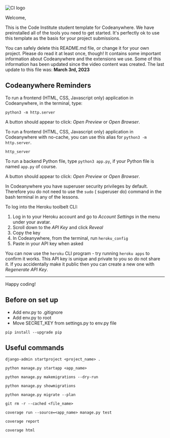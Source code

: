![CI logo](https://codeinstitute.s3.amazonaws.com/fullstack/ci_logo_small.png)

Welcome,

This is the Code Institute student template for Codeanywhere. We have preinstalled all of the tools you need to get
started. It's perfectly ok to use this template as the basis for your project submissions.

You can safely delete this README.md file, or change it for your own project. Please do read it at least once, though!
It contains some important information about Codeanywhere and the extensions we use. Some of this information has been
updated since the video content was created. The last update to this file was: **March 3rd, 2023**

## Codeanywhere Reminders

To run a frontend (HTML, CSS, Javascript only) application in Codeanywhere, in the terminal, type:

`python3 -m http.server`

A button should appear to click: _Open Preview_ or _Open Browser_.

To run a frontend (HTML, CSS, Javascript only) application in Codeanywhere with no-cache, you can use this alias
for `python3 -m http.server`.

`http_server`

To run a backend Python file, type `python3 app.py`, if your Python file is named `app.py` of course.

A button should appear to click: _Open Preview_ or _Open Browser_.

In Codeanywhere you have superuser security privileges by default. Therefore you do not need to use the `sudo` (
superuser do) command in the bash terminal in any of the lessons.

To log into the Heroku toolbelt CLI:

1. Log in to your Heroku account and go to _Account Settings_ in the menu under your avatar.
2. Scroll down to the _API Key_ and click _Reveal_
3. Copy the key
4. In Codeanywhere, from the terminal, run `heroku_config`
5. Paste in your API key when asked

You can now use the `heroku` CLI program - try running `heroku apps` to confirm it works. This API key is unique and
private to you so do not share it. If you accidentally make it public then you can create a new one with _Regenerate API
Key_.

---

Happy coding!

## Before on set up

* Add env.py to .gitignore
* Add env.py to root
* Move SECRET_KEY from settings.py to env.py file

```shell
pip install --upgrade pip
```

## Useful commands

```shell
django-admin startproject <project_name> .
```

```shell
python manage.py startapp <app_name>
```

```shell
python manage.py makemigrations --dry-run 
```

```shell
python manage.py showmigrations
```

```shell
python manage.py migrate --plan
```

```shell
git rm -r --cached <file_name>
```

```shell
coverage run --source=<app_name> manage.py test
```

```shell
coverage report
```

```shell
coverage html
```